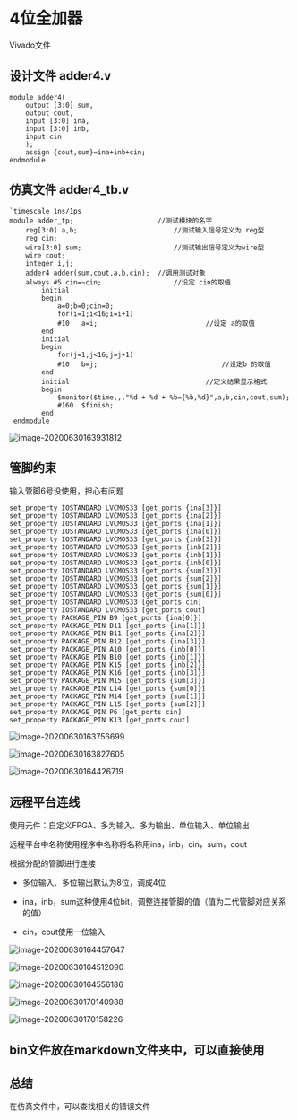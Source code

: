 # 4位全加器

Vivado文件

## 设计文件 adder4.v

```
module adder4(
    output [3:0] sum,
    output cout,
    input [3:0] ina,
    input [3:0] inb,
    input cin
    );
    assign {cout,sum}=ina+inb+cin;
endmodule
```

## 仿真文件 adder4_tb.v

```
`timescale 1ns/1ps 
module adder_tp;                     //测试模块的名字 
    reg[3:0] a,b;                        //测试输入信号定义为 reg型 
    reg cin; 
    wire[3:0] sum;                       //测试输出信号定义为wire型 
    wire cout; 
    integer i,j; 
    adder4 adder(sum,cout,a,b,cin);  //调用测试对象 
    always #5 cin=~cin;                  //设定 cin的取值 
        initial 
        begin 
            a=0;b=0;cin=0; 
            for(i=1;i<16;i=i+1) 
            #10   a=i;                           //设定 a的取值 
        end
        initial 
        begin 
            for(j=1;j<16;j=j+1) 
            #10   b=j;                               //设定b 的取值 
        end 
        initial                                  //定义结果显示格式 
        begin 
            $monitor($time,,,"%d + %d + %b={%b,%d}",a,b,cin,cout,sum); 
            #160  $finish; 
        end 
 endmodule 
```

![image-20200630163931812](4%E4%BD%8D%E5%85%A8%E5%8A%A0%E5%99%A8.assets/image-20200630163931812.png)

## 管脚约束

输入管脚6号没使用，担心有问题

```
set_property IOSTANDARD LVCMOS33 [get_ports {ina[3]}]
set_property IOSTANDARD LVCMOS33 [get_ports {ina[2]}]
set_property IOSTANDARD LVCMOS33 [get_ports {ina[1]}]
set_property IOSTANDARD LVCMOS33 [get_ports {ina[0]}]
set_property IOSTANDARD LVCMOS33 [get_ports {inb[3]}]
set_property IOSTANDARD LVCMOS33 [get_ports {inb[2]}]
set_property IOSTANDARD LVCMOS33 [get_ports {inb[1]}]
set_property IOSTANDARD LVCMOS33 [get_ports {inb[0]}]
set_property IOSTANDARD LVCMOS33 [get_ports {sum[3]}]
set_property IOSTANDARD LVCMOS33 [get_ports {sum[2]}]
set_property IOSTANDARD LVCMOS33 [get_ports {sum[1]}]
set_property IOSTANDARD LVCMOS33 [get_ports {sum[0]}]
set_property IOSTANDARD LVCMOS33 [get_ports cin]
set_property IOSTANDARD LVCMOS33 [get_ports cout]
set_property PACKAGE_PIN B9 [get_ports {ina[0]}]
set_property PACKAGE_PIN D11 [get_ports {ina[1]}]
set_property PACKAGE_PIN B11 [get_ports {ina[2]}]
set_property PACKAGE_PIN B12 [get_ports {ina[3]}]
set_property PACKAGE_PIN A10 [get_ports {inb[0]}]
set_property PACKAGE_PIN B10 [get_ports {inb[1]}]
set_property PACKAGE_PIN K15 [get_ports {inb[2]}]
set_property PACKAGE_PIN K16 [get_ports {inb[3]}]
set_property PACKAGE_PIN M15 [get_ports {sum[3]}]
set_property PACKAGE_PIN L14 [get_ports {sum[0]}]
set_property PACKAGE_PIN M14 [get_ports {sum[1]}]
set_property PACKAGE_PIN L15 [get_ports {sum[2]}]
set_property PACKAGE_PIN P6 [get_ports cin]
set_property PACKAGE_PIN K13 [get_ports cout]
```

![image-20200630163756699](4%E4%BD%8D%E5%85%A8%E5%8A%A0%E5%99%A8.assets/image-20200630163756699.png)

![image-20200630163827605](4%E4%BD%8D%E5%85%A8%E5%8A%A0%E5%99%A8.assets/image-20200630163827605.png)

![image-20200630164426719](4%E4%BD%8D%E5%85%A8%E5%8A%A0%E5%99%A8.assets/image-20200630164426719.png)

## 远程平台连线

使用元件：自定义FPGA、多为输入、多为输出、单位输入、单位输出

远程平台中名称使用程序中名称将名称用ina，inb，cin，sum，cout

根据分配的管脚进行连接

+ 多位输入、多位输出默认为8位，调成4位

+ ina，inb，sum这种使用4位bit，调整连接管脚的值（值为二代管脚对应关系的值）

+ cin，cout使用一位输入

![image-20200630164457647](4%E4%BD%8D%E5%85%A8%E5%8A%A0%E5%99%A8.assets/image-20200630164457647.png)

![image-20200630164512090](4%E4%BD%8D%E5%85%A8%E5%8A%A0%E5%99%A8.assets/image-20200630164512090.png)

![image-20200630164556186](4%E4%BD%8D%E5%85%A8%E5%8A%A0%E5%99%A8.assets/image-20200630164556186.png)

![image-20200630170140988](4%E4%BD%8D%E5%85%A8%E5%8A%A0%E5%99%A8.assets/image-20200630170140988.png)

![image-20200630170158226](4%E4%BD%8D%E5%85%A8%E5%8A%A0%E5%99%A8.assets/image-20200630170158226.png)

## bin文件放在markdown文件夹中，可以直接使用

## 总结

在仿真文件中，可以查找相关的错误文件